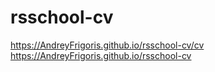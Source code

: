 # rsschool-cv

https://AndreyFrigoris.github.io/rsschool-cv/cv
https://AndreyFrigoris.github.io/rsschool-cv